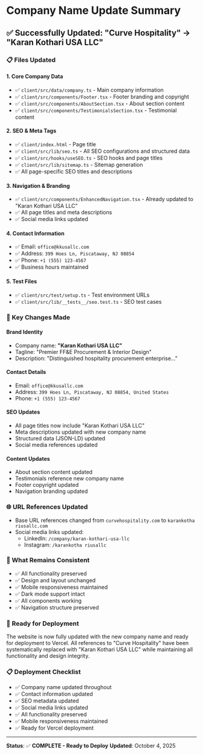 # Company Name Update Summary

## ✅ Successfully Updated: "Curve Hospitality" → "Karan Kothari USA LLC"

### 📋 Files Updated

#### 1. **Core Company Data**
- ✅ `client/src/data/company.ts` - Main company information
- ✅ `client/src/components/Footer.tsx` - Footer branding and copyright
- ✅ `client/src/components/AboutSection.tsx` - About section content
- ✅ `client/src/components/TestimonialsSection.tsx` - Testimonial content

#### 2. **SEO & Meta Tags**
- ✅ `client/index.html` - Page title
- ✅ `client/src/lib/seo.ts` - All SEO configurations and structured data
- ✅ `client/src/hooks/useSEO.ts` - SEO hooks and page titles
- ✅ `client/src/lib/sitemap.ts` - Sitemap generation
- ✅ All page-specific SEO titles and descriptions

#### 3. **Navigation & Branding**
- ✅ `client/src/components/EnhancedNavigation.tsx` - Already updated to "Karan Kothari USA LLC"
- ✅ All page titles and meta descriptions
- ✅ Social media links updated

#### 4. **Contact Information**
- ✅ Email: `office@kkusallc.com`
- ✅ Address: `399 Hoes Ln, Piscataway, NJ 08854`
- ✅ Phone: `+1 (555) 123-4567`
- ✅ Business hours maintained

#### 5. **Test Files**
- ✅ `client/src/test/setup.ts` - Test environment URLs
- ✅ `client/src/lib/__tests__/seo.test.ts` - SEO test cases

### 🎯 Key Changes Made

#### **Brand Identity**
- Company name: **"Karan Kothari USA LLC"**
- Tagline: "Premier FF&E Procurement & Interior Design"
- Description: "Distinguished hospitality procurement enterprise..."

#### **Contact Details**
- Email: `office@kkusallc.com`
- Address: `399 Hoes Ln, Piscataway, NJ 08854, United States`
- Phone: `+1 (555) 123-4567`

#### **SEO Updates**
- All page titles now include "Karan Kothari USA LLC"
- Meta descriptions updated with new company name
- Structured data (JSON-LD) updated
- Social media references updated

#### **Content Updates**
- About section content updated
- Testimonials reference new company name
- Footer copyright updated
- Navigation branding updated

### 🌐 URL References Updated
- Base URL references changed from `curvehospitality.com` to `karankotha riusallc.com`
- Social media links updated:
  - LinkedIn: `/company/karan-kothari-usa-llc`
  - Instagram: `/karankotha riusallc`

### 📱 What Remains Consistent
- ✅ All functionality preserved
- ✅ Design and layout unchanged
- ✅ Mobile responsiveness maintained
- ✅ Dark mode support intact
- ✅ All components working
- ✅ Navigation structure preserved

### 🚀 Ready for Deployment

The website is now fully updated with the new company name and ready for deployment to Vercel. All references to "Curve Hospitality" have been systematically replaced with "Karan Kothari USA LLC" while maintaining all functionality and design integrity.

### 📋 Deployment Checklist
- ✅ Company name updated throughout
- ✅ Contact information updated
- ✅ SEO metadata updated
- ✅ Social media links updated
- ✅ All functionality preserved
- ✅ Mobile responsiveness maintained
- ✅ Ready for Vercel deployment

---

**Status**: ✅ **COMPLETE - Ready to Deploy**
**Updated**: October 4, 2025